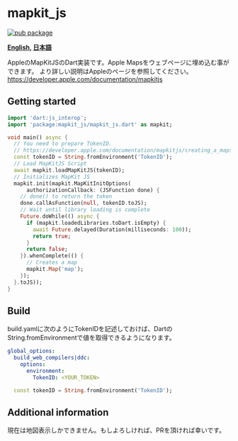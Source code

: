 # mapkit_js

[![pub package](https://img.shields.io/pub/v/mapkit_js.svg)](https://pub.dartlang.org/packages/mapkit_js)


**[English](https://github.com/zuvola/mapkit_js/blob/master/README.md), [日本語](https://github.com/zuvola/mapkit_js/blob/master/README_jp.md)**

AppleのMapKitJSのDart実装です。Apple Mapsをウェブページに埋め込む事ができます。
より詳しい説明はAppleのページを参照してください。
https://developer.apple.com/documentation/mapkitjs


## Getting started

```dart
import 'dart:js_interop';
import 'package:mapkit_js/mapkit_js.dart' as mapkit;

void main() async {
  // You need to prepare TokenID.
  // https://developer.apple.com/documentation/mapkitjs/creating_a_maps_identifier_and_a_private_key
  const tokenID = String.fromEnvironment('TokenID');
  // Load MapKitJS Script
  await mapkit.loadMapKitJS(tokenID);
  // Initializes MapKit JS
  mapkit.init(mapkit.MapKitInitOptions(
      authorizationCallback: (JSFunction done) {
    // done() to return the token
    done.callAsFunction(null, tokenID.toJS);
    // Wait until library loading is complete
    Future.doWhile(() async {
      if (mapkit.loadedLibraries.toDart.isEmpty) {
        await Future.delayed(Duration(milliseconds: 100));
        return true;
      }
      return false;
    }).whenComplete(() {
      // Creates a map
      mapkit.Map('map');
    });
  }.toJS));
}
```

## Build

build.yamlに次のようにTokenIDを記述しておけば、DartのString.fromEnvironmentで値を取得できるようになります。

```yaml
global_options:
  build_web_compilers|ddc:
    options:
      environment:
        TokenID: <YOUR_TOKEN>
```
```dart
  const tokenID = String.fromEnvironment('TokenID');
```

## Additional information

現在は地図表示しかできません。もしよろしければ、PRを頂ければ幸いです。
